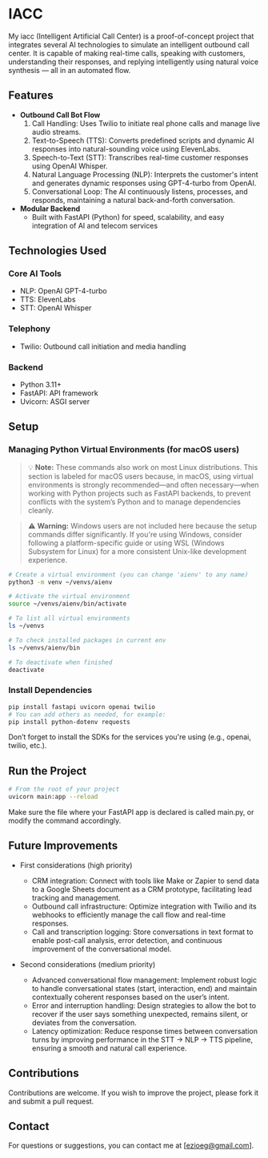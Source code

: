 # IACC
My iacc (Intelligent Artificial Call Center) is a proof-of-concept project that integrates several AI technologies to simulate an intelligent outbound call center. It is capable of making real-time calls, speaking with customers, understanding their responses, and replying intelligently using natural voice synthesis — all in an automated flow.

## Features
- **Outbound Call Bot Flow**
  1. Call Handling: Uses Twilio to initiate real phone calls and manage live audio streams.
  2. Text-to-Speech (TTS): Converts predefined scripts and dynamic AI responses into natural-sounding voice using ElevenLabs.
  3. Speech-to-Text (STT): Transcribes real-time customer responses using OpenAI Whisper.
  4. Natural Language Processing (NLP): Interprets the customer's intent and generates dynamic responses using GPT-4-turbo from OpenAI.
  5. Conversational Loop: The AI continuously listens, processes, and responds, maintaining a natural back-and-forth conversation.
- **Modular Backend**
  - Built with FastAPI (Python) for speed, scalability, and easy integration of AI and telecom services

## Technologies Used
### Core AI Tools
- NLP: OpenAI GPT-4-turbo
- TTS: ElevenLabs
- STT: OpenAI Whisper

### Telephony
- Twilio: Outbound call initiation and media handling

### Backend
- Python 3.11+
- FastAPI: API framework
- Uvicorn: ASGI server

## Setup
### Managing Python Virtual Environments (for macOS users)
> 💡 **Note:** These commands also work on most Linux distributions. This section is labeled for macOS users because, in macOS, using virtual environments is strongly recommended—and often necessary—when working with Python projects such as FastAPI backends, to prevent conflicts with the system’s Python and to manage dependencies cleanly.

> ⚠️ **Warning:** Windows users are not included here because the setup commands differ significantly. If you're using Windows, consider following a platform-specific guide or using WSL (Windows Subsystem for Linux) for a more consistent Unix-like development experience.

```bash
# Create a virtual environment (you can change 'aienv' to any name)
python3 -m venv ~/venvs/aienv

# Activate the virtual environment
source ~/venvs/aienv/bin/activate

# To list all virtual environments
ls ~/venvs

# To check installed packages in current env
ls ~/venvs/aienv/bin

# To deactivate when finished
deactivate
   ```
### Install Dependencies
```bash
pip install fastapi uvicorn openai twilio
# You can add others as needed, for example:
pip install python-dotenv requests
   ```
Don’t forget to install the SDKs for the services you're using (e.g., openai, twilio, etc.).

## Run the Project
```bash
# From the root of your project
uvicorn main:app --reload
   ```
Make sure the file where your FastAPI app is declared is called main.py, or modify the command accordingly.

## Future Improvements
- First considerations (high priority)
  - CRM integration: Connect with tools like Make or Zapier to send data to a Google Sheets document as a CRM prototype, facilitating lead tracking and management.
  - Outbound call infrastructure: Optimize integration with Twilio and its webhooks to efficiently manage the call flow and real-time responses.
  - Call and transcription logging: Store conversations in text format to enable post-call analysis, error detection, and continuous improvement of the conversational model.

- Second considerations (medium priority)
  - Advanced conversational flow management: Implement robust logic to handle conversational states (start, interaction, end) and maintain contextually coherent responses based on the user’s intent.
  - Error and interruption handling: Design strategies to allow the bot to recover if the user says something unexpected, remains silent, or deviates from the conversation.
  - Latency optimization: Reduce response times between conversation turns by improving performance in the STT → NLP → TTS pipeline, ensuring a smooth and natural call experience.
   
## Contributions
Contributions are welcome. If you wish to improve the project, please fork it and submit a pull request.

## Contact
For questions or suggestions, you can contact me at [ezioeg@gmail.com].
